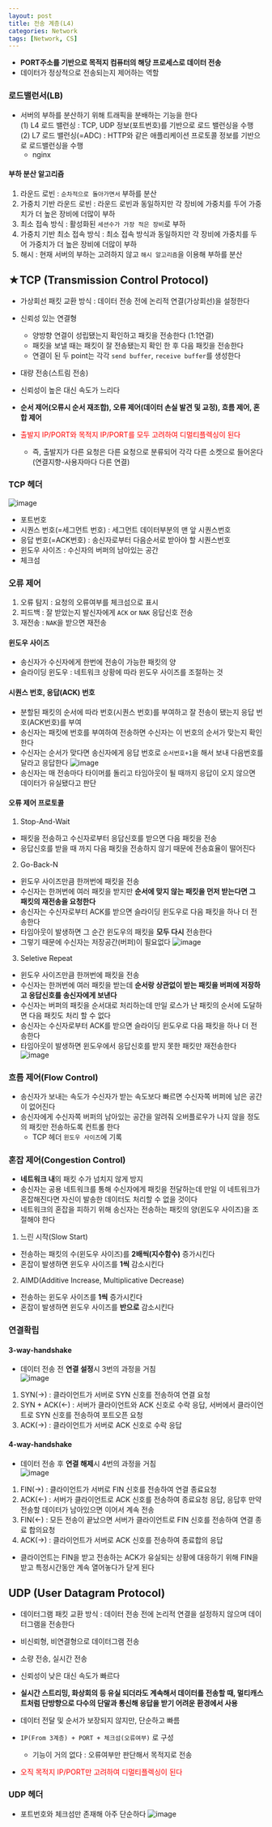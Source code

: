 ```yaml
---
layout: post
title: 전송 계층(L4)
categories: Network
tags: [Network, CS]
---
```

- **PORT주소를 기반으로 목적지 컴퓨터의 해당 프로세스로 데이터 전송**
- 데이터가 정상적으로 전송되는지 제어하는 역할

### 로드밸런서(LB)
- 서버의 부하를 분산하기 위해 트래픽을 분배하는 기능을 한다  
(1) L4 로드 밸런싱 : TCP, UDP 정보(포트번호)를 기반으로 로드 밸런싱을 수행  
(2) L7 로드 밸런싱(=ADC) : HTTP와 같은 애플리케이션 프로토콜 정보를 기반으로 로드밸런싱을 수행
  - nginx

#### 부하 분산 알고리즘
1. 라운드 로빈 : `순차적으로 돌아가면서` 부하를 분산
2. 가중치 기반 라운드 로빈 : 라운드 로빈과 동일하지만 각 장비에 가중치를 두어 가중치가 더 높은 장비에 더많이 부하
3. 최소 접속 방식 : 활성화된 `세션수가 가장 적은 장비`로 부하
4. 가중치 기반 최소 접속 방식 : 최소 접속 방식과 동일하지만 각 장비에 가중치를 두어 가중치가 더 높은 장비에 더많이 부하
5. 해시 : 현재 서버의 부하는 고려하지 않고 `해시 알고리즘`을 이용해 부하를 분산

## ★TCP (Transmission Control Protocol)
- 가상회선 패킷 교환 방식 : 데이터 전송 전에 논리적 연결(가상회선)을 설정한다 
- 신뢰성 있는 연결형
  - 양방향 연결이 성립됐는지 확인하고 패킷을 전송한다 (1:1연결)
  - 패킷을 보낼 때는 패킷이 잘 전송됐는지 확인 한 후 다음 패킷을 전송한다
  - 연결이 된 두 point는 각각 `send buffer`, `receive buffer`를 생성한다
- 대량 전송(스트림 전송)
- 신뢰성이 높은 대신 속도가 느리다

- **순서 제어(오류시 순서 재조합), 오류 제어(데이터 손실 발견 및 교정), 흐름 제어, 혼합 제어**
- <span style="color:red">출발지 IP/PORT와 목적지 IP/PORT를 모두 고려하여 디멀티플렉싱이 된다</span>
  - 즉, 출발지가 다른 요청은 다른 요청으로 분류되어 각각 다른 소켓으로 들어온다(연결지향-사용자마다 다른 연결)

### TCP 헤더
![image](https://user-images.githubusercontent.com/48157259/164382637-56e86433-ead6-4a08-948a-369807bb3fec.png)
- 포트번호
- 시퀀스 번호(=세그먼트 번호) : 세그먼트 데이터부분의 맨 앞 시퀀스번호
- 응답 번호(=ACK번호) : 송신자로부터 다음순서로 받아야 할 시퀀스번호
- 윈도우 사이즈 : 수신자의 버퍼의 남아있는 공간
- 체크섬


### 오류 제어
1. 오류 탐지 : 요청의 오류여부를 체크섬으로 표시
2. 피드백 : 잘 받았는지 발신자에게 `ACK` or `NAK` 응답신호 전송 
3. 재전송 : `NAK`을 받으면 재전송

#### 윈도우 사이즈
- 송신자가 수신자에게 한번에 전송이 가능한 패킷의 양
- 슬라이딩 윈도우 : 네트워크 상황에 따라 윈도우 사이즈를 조절하는 것
   
#### 시퀀스 번호, 응답(ACK) 번호
- 분할된 패킷의 순서에 따라 번호(시퀀스 번호)를 부여하고 잘 전송이 됐는지 응답 번호(ACK번호)를 부여
- 송신자는 패킷에 번호를 부여하여 전송하면 수신자는 이 번호의 순서가 맞는지 확인한다
- 수신자는 순서가 맞다면 송신자에게 응답 번호로 `순서번호+1`을 해서 보내 다음번호를 달라고 응답한다
![image](https://user-images.githubusercontent.com/48157259/164148693-208a53ea-49c3-4a0a-abda-ca3b1e55f52c.png)
- 송신자는 매 전송마다 타이머를 돌리고 타임아웃이 될 때까지 응답이 오지 않으면 데이터가 유실됐다고 판단

#### 오류 제어 프로토콜
1. Stop-And-Wait
- 패킷을 전송하고 수신자로부터 응답신호를 받으면 다음 패킷을 전송
- 응답신호를 받을 때 까지 다음 패킷을 전송하지 않기 때문에 전송효율이 떨어진다

2. Go-Back-N
- 윈도우 사이즈만큼 한꺼번에 패킷을 전송
- 수신자는 한꺼번에 여러 패킷을 받지만 **순서에 맞지 않는 패킷을 먼저 받는다면 그 패킷의 재전송을 요청한다**
- 송신자는 수신자로부터 ACK를 받으면 슬라이딩 윈도우로 다음 패킷을 하나 더 전송한다
- 타임아웃이 발생하면 그 순간 윈도우의 패킷을 **모두 다시** 전송한다
- 그렇기 때문에 수신자는 저장공간(버퍼)이 필요없다
![image](https://user-images.githubusercontent.com/48157259/164183591-6b4e2343-f796-4caf-a829-f27eca2f7e03.png)

3. Seletive Repeat
- 윈도우 사이즈만큼 한꺼번에 패킷을 전송
- 수신자는 한꺼번에 여러 패킷을 받는데 **순서랑 상관없이 받는 패킷을 버퍼에 저장하고 응답신호를 송신자에게 보낸다**
- 수신자는 버퍼의 패킷을 순서대로 처리하는데 만일 로스가 난 패킷의 순서에 도달하면 다음 패킷도 처리 할 수 없다
- 송신자는 수신자로부터 ACK를 받으면 슬라이딩 윈도우로 다음 패킷을 하나 더 전송한다
- 타임아웃이 발생하면 윈도우에서 응답신호를 받지 못한 패킷만 재전송한다
![image](https://user-images.githubusercontent.com/48157259/164186894-0baebbce-c42c-4c2c-b6ed-11cb1bb5b086.png)


### 흐름 제어(Flow Control)
- 송신자가 보내는 속도가 수신자가 받는 속도보다 빠르면 수신자쪽 버퍼에 남은 공간이 없어진다
- 송신자에게 수신자쪽 버퍼의 남아있는 공간을 알려줘 오버플로우가 나지 않을 정도의 패킷만 전송하도록 컨트롤 한다
  - TCP 헤더 `윈도우 사이즈`에 기록


### 혼잡 제어(Congestion Control)
- **네트워크 내**의 패킷 수가 넘치지 않게 방지
- 송신자는 공용 네트워크를 통해 수신자에게 패킷을 전달하는데 만일 이 네트워크가 혼잡해진다면 자신이 발송한 데이터도 처리할 수 없을 것이다
- 네트워크의 혼잡을 피하기 위해 송신자는 전송하는 패킷의 양(윈도우 사이즈)을 조절해야 한다

1. 느린 시작(Slow Start) 
- 전송하는 패킷의 수(윈도우 사이즈)를 **2배씩(지수함수)** 증가시킨다
- 혼잡이 발생하면 윈도우 사이즈를 **1씩** 감소시킨다

2. AIMD(Additive Increase, Multiplicative Decrease)
- 전송하는 윈도우 사이즈를 **1씩** 증가시킨다
- 혼잡이 발생하면 윈도우 사이즈를 **반으로** 감소시킨다 

### 연결확립
#### 3-way-handshake
- 데이터 전송 전 **연결 설정**시 3번의 과정을 거침  
![image](https://user-images.githubusercontent.com/48157259/164149581-5e59309b-ecea-40ac-b12b-22c85372d4e2.png)
1. SYN(→) : 클라이언트가 서버로 SYN 신호를 전송하여 연결 요청  
2. SYN + ACK(←) : 서버가 클라이언트와 ACK 신호로 수락 응답, 서버에서 클라이언트로 SYN 신호를 전송하여 포트오픈 요청  
3. ACK(→) : 클라이언트가 서버로 ACK 신호로 수락 응답  

#### 4-way-handshake 
- 데이터 전송 후 **연결 해제**시 4번의 과정을 거침  
![image](https://user-images.githubusercontent.com/48157259/164149695-78dd6473-6a00-487d-8ceb-23591be66a95.png)
1. FIN(→) : 클라이언트가 서버로 FIN 신호를 전송하여 연결 종료요청  
2. ACK(←) : 서버가 클라이언트로 ACK 신호를 전송하여 종료요청 응답, 응답후 만약 전송할 데이터가 남아있으면 이어서 계속 전송  
3. FIN(←) : 모든 전송이 끝났으면 서버가 클라이언트로 FIN 신호를 전송하여 연결 종료 합의요청  
4. ACK(→) : 클라이언트가 서버로 ACK 신호를 전송하여 종료합의 응답  
- 클라이언트는 FIN을 받고 전송하는 ACK가 유실되는 상황에 대응하기 위해 FIN을 받고 특정시간동안 계속 열어놓다가 닫게 된다  


## UDP (User Datagram Protocol)
 - 데이터그램 패킷 교환 방식 : 데이터 전송 전에 논리적 연결을 설정하지 않으며 데이터그램을 전송한다
 - 비신뢰형, 비연결형으로 데이터그램 전송
 - 소량 전송, 실시간 전송
 - 신뢰성이 낮은 대신 속도가 빠르다
 - **실시간 스트리밍, 화상회의 등 유실 되더라도 계속해서 데이터를 전송할 때, 멀티캐스트처럼 단방향으로 다수의 단말과 통신해 응답을 받기 어려운 환경에서 사용**


 - 데이터 전달 및 순서가 보장되지 않지만, 단순하고 빠름
 - `IP(From 3계층) + PORT + 체크섬(오류여부)` 로 구성
   - 기능이 거의 없다 : 오류여부만 판단해서 목적지로 전송
 - <span style="color:red">오직 목적지 IP/PORT만 고려하여 디멀티플렉싱이 된다</span>

### UDP 헤더
- 포트번호와 체크섬만 존재해 아주 단순하다
![image](https://user-images.githubusercontent.com/48157259/164383008-79b8373c-3d81-4c84-ac36-782290712635.png)